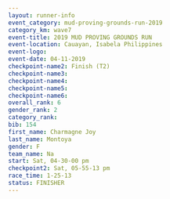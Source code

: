 ```yaml
---
layout: runner-info 
event_category: mud-proving-grounds-run-2019 
category_km: wave7 
event-title: 2019 MUD PROVING GROUNDS RUN 
event-location: Cauayan, Isabela Philippines 
event-logo: 
event-date: 04-11-2019 
checkpoint-name2: Finish (T2) 
checkpoint-name3: 
checkpoint-name4: 
checkpoint-name5: 
checkpoint-name6: 
overall_rank: 6
gender_rank: 2
category_rank: 
bib: 154
first_name: Charmagne Joy
last_name: Montoya
gender: F
team_name: Na
start: Sat, 04-30-00 pm
checkpoint2: Sat, 05-55-13 pm
race_time: 1-25-13
status: FINISHER
---
```

